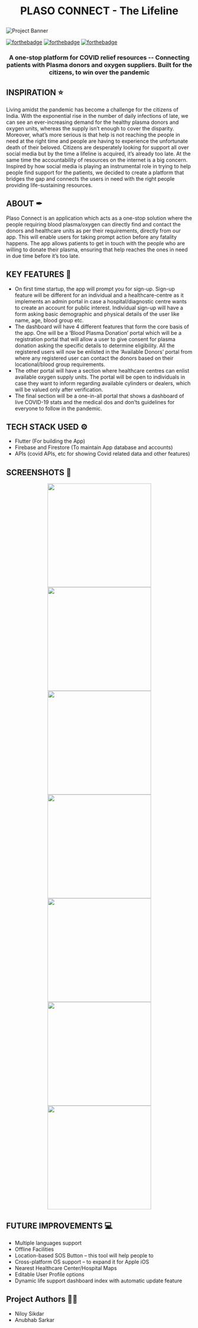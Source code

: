 # <p align = "center"> PLASO CONNECT - The Lifeline </p>
![Project Banner](https://i.pinimg.com/originals/88/45/0f/88450f0f3601d63c0f750ad8ce932670.jpg) </p>
[![forthebadge](https://forthebadge.com/images/badges/built-with-love.svg)](https://forthebadge.com)
[![forthebadge](https://forthebadge.com/images/badges/built-for-android.svg)](https://forthebadge.com)
[![forthebadge](https://forthebadge.com/images/badges/powered-by-responsibility.svg)](https://forthebadge.com)
### <p align = "center"> A one-stop platform for COVID relief resources -- Connecting patients with Plasma donors and oxygen suppliers. Built for the citizens, to win over the pandemic </p>

## INSPIRATION ⭐
Living amidst the pandemic has become a challenge for the citizens of India. With the exponential rise in the number of daily infections of late, we can see an ever-increasing demand for the healthy plasma donors and oxygen units, whereas the supply isn’t enough to cover the disparity. Moreover, what’s more serious is that help is not reaching the people in need at the right time and people are having to experience the unfortunate death of their beloved. Citizens are desperately looking for support all over social media but by the time a lifeline is acquired, it’s already too late. At the same time the accountability of resources on the internet is a big concern. Inspired by how social media is playing an instrumental role in trying to help people find support for the patients, we decided to create a platform that bridges the gap and connects the users in need with the right people providing life-sustaining resources. 

## ABOUT ✒

Plaso Connect is an application which acts as a one-stop solution where the people requiring blood plasma/oxygen can directly find and contact the donors and healthcare units as per their requirements, directly from our app. This will enable users for taking prompt action before any fatality happens. The app allows patients to get in touch with the people who are willing to donate their plasma, ensuring that help reaches the ones in need in due time before it’s too late.

## KEY FEATURES 📝
*	On first time startup, the app will prompt you for sign-up. Sign-up feature will be different for an individual and a healthcare-centre as it implements an admin portal in case a hospital/diagnostic centre wants to create an account for public interest. Individual sign-up will have a form asking basic demographic and physical details of the user like name, age, blood group etc.
*	The dashboard will have 4 different features that form the core basis of the app. One will be a ‘Blood Plasma Donation’ portal which will be a registration portal that will allow a user to give consent for plasma donation asking the specific details to determine eligibility. All the registered users will now be enlisted in the ‘Available Donors’ portal from where any registered user can contact the donors based on their locational/blood group requirements.
* The other portal will have a section where healthcare centres can enlist available oxygen supply units. The portal will be open to individuals in case they want to inform regarding available cylinders or dealers, which will be valued only after verification. 
* The final section will be a one-in-all portal that shows a dashboard of live COVID-19 stats and the medical dos and don’ts guidelines for everyone to follow in the pandemic.

## TECH STACK USED ⚙
*	Flutter (For building the App)
*	Firebase and Firestore (To maintain App database and accounts)
*	APIs (covid APIs, etc for showing Covid related data and other features)

## SCREENSHOTS 👀

<p align="center">
<img src="https://i.imgur.com/PTZQJwZ.png" height="280">
<img src="https://i.imgur.com/TF6NJch.png" height="280">
<img src="https://i.imgur.com/gqB8Mks.png" height="280">
<img src="https://i.imgur.com/uFHK4Qd.png" height="280">
<img src="https://i.imgur.com/OuygEO2.png" height="280">
<img src="https://i.imgur.com/eLdSazC.png" height="280">
<img src="https://imgur.com/Ymw9IzW.png" height="280">
</p>

## FUTURE IMPROVEMENTS  💻
*	Multiple languages support
*	Offline Facilities
*	Location-based SOS Button – this tool will help people to 
*	Cross-platform OS support – to expand it for Apple iOS 
*	Nearest Healthcare Center/Hospital Maps
*	Editable User Profile options
*	Dynamic life support dashboard index with automatic update feature

## Project Authors 👨‍💻
* Niloy Sikdar
* Anubhab Sarkar
